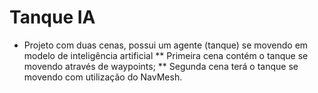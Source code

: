 # Tanque IA
 * Projeto com duas cenas, possui um agente (tanque) se movendo em modelo de inteligência artificial
 ** Primeira cena contém o tanque se movendo através de waypoints;
 ** Segunda cena terá o tanque se movendo com utilização do NavMesh.
